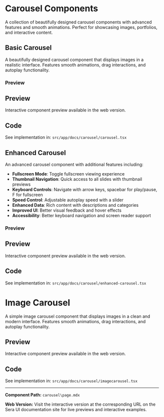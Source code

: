 # Carousel Components 

A collection of beautifully designed carousel components with advanced features and smooth animations. Perfect for showcasing images, portfolios, and interactive content.

## Basic Carousel

A beautifully designed carousel component that displays images in a realistic interface. Features smooth animations, drag interactions, and autoplay functionality.

### Preview

## Preview

Interactive component preview available in the web version.

## Code

See implementation in: `src/app/docs/carousel/carousel.tsx`

## Enhanced Carousel

An advanced carousel component with additional features including:

- **Fullscreen Mode**: Toggle fullscreen viewing experience
- **Thumbnail Navigation**: Quick access to all slides with thumbnail previews
- **Keyboard Controls**: Navigate with arrow keys, spacebar for play/pause, F for fullscreen
- **Speed Control**: Adjustable autoplay speed with a slider
- **Enhanced Data**: Rich content with descriptions and categories
- **Improved UI**: Better visual feedback and hover effects
- **Accessibility**: Better keyboard navigation and screen reader support

### Preview

## Preview

Interactive component preview available in the web version.

## Code

See implementation in: `src/app/docs/carousel/enhanced-carousel.tsx`

# Image Carousel
A simple image carousel component that displays images in a clean and modern interface. Features smooth animations, drag interactions, and autoplay functionality.

## Preview

Interactive component preview available in the web version.

## Code

See implementation in: `src/app/docs/carousel/imagecarousel.tsx`

---

**Component Path:** `carousel\page.mdx`

**Web Version:** Visit the interactive version at the corresponding URL on the Sera UI documentation site for live previews and interactive examples.
